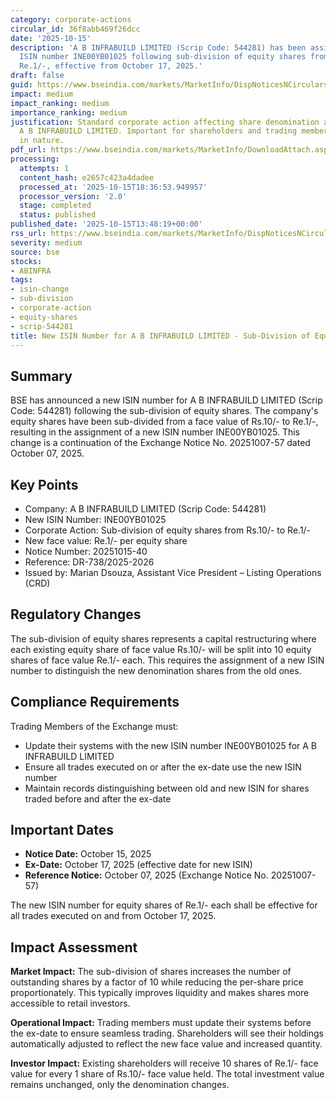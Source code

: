 ```yaml
---
category: corporate-actions
circular_id: 36f8abb469f26dcc
date: '2025-10-15'
description: 'A B INFRABUILD LIMITED (Scrip Code: 544281) has been assigned a new
  ISIN number INE00YB01025 following sub-division of equity shares from Rs.10/- to
  Re.1/-, effective from October 17, 2025.'
draft: false
guid: https://www.bseindia.com/markets/MarketInfo/DispNoticesNCirculars.aspx?Noticeid={8ACAD06A-672E-49DB-A23A-2D8800EBA6FD}&noticeno=20251015-40&dt=10/15/2025&icount=40&totcount=50&flag=0
impact: medium
impact_ranking: medium
importance_ranking: medium
justification: Standard corporate action affecting share denomination and ISIN for
  A B INFRABUILD LIMITED. Important for shareholders and trading members but routine
  in nature.
pdf_url: https://www.bseindia.com/markets/MarketInfo/DownloadAttach.aspx?id=20251015-40&attachedId=
processing:
  attempts: 1
  content_hash: e2657c423a4dadee
  processed_at: '2025-10-15T18:36:53.949957'
  processor_version: '2.0'
  stage: completed
  status: published
published_date: '2025-10-15T13:48:19+00:00'
rss_url: https://www.bseindia.com/markets/MarketInfo/DispNoticesNCirculars.aspx?Noticeid={8ACAD06A-672E-49DB-A23A-2D8800EBA6FD}&noticeno=20251015-40&dt=10/15/2025&icount=40&totcount=50&flag=0
severity: medium
source: bse
stocks:
- ABINFRA
tags:
- isin-change
- sub-division
- corporate-action
- equity-shares
- scrip-544281
title: New ISIN Number for A B INFRABUILD LIMITED - Sub-Division of Equity Shares
---
```


## Summary

BSE has announced a new ISIN number for A B INFRABUILD LIMITED (Scrip Code: 544281) following the sub-division of equity shares. The company's equity shares have been sub-divided from a face value of Rs.10/- to Re.1/-, resulting in the assignment of a new ISIN number INE00YB01025. This change is a continuation of the Exchange Notice No. 20251007-57 dated October 07, 2025.

## Key Points

- Company: A B INFRABUILD LIMITED (Scrip Code: 544281)
- New ISIN Number: INE00YB01025
- Corporate Action: Sub-division of equity shares from Rs.10/- to Re.1/-
- New face value: Re.1/- per equity share
- Notice Number: 20251015-40
- Reference: DR-738/2025-2026
- Issued by: Marian Dsouza, Assistant Vice President – Listing Operations (CRD)

## Regulatory Changes

The sub-division of equity shares represents a capital restructuring where each existing equity share of face value Rs.10/- will be split into 10 equity shares of face value Re.1/- each. This requires the assignment of a new ISIN number to distinguish the new denomination shares from the old ones.

## Compliance Requirements

Trading Members of the Exchange must:
- Update their systems with the new ISIN number INE00YB01025 for A B INFRABUILD LIMITED
- Ensure all trades executed on or after the ex-date use the new ISIN number
- Maintain records distinguishing between old and new ISIN for shares traded before and after the ex-date

## Important Dates

- **Notice Date:** October 15, 2025
- **Ex-Date:** October 17, 2025 (effective date for new ISIN)
- **Reference Notice:** October 07, 2025 (Exchange Notice No. 20251007-57)

The new ISIN number for equity shares of Re.1/- each shall be effective for all trades executed on and from October 17, 2025.

## Impact Assessment

**Market Impact:** The sub-division of shares increases the number of outstanding shares by a factor of 10 while reducing the per-share price proportionately. This typically improves liquidity and makes shares more accessible to retail investors.

**Operational Impact:** Trading members must update their systems before the ex-date to ensure seamless trading. Shareholders will see their holdings automatically adjusted to reflect the new face value and increased quantity.

**Investor Impact:** Existing shareholders will receive 10 shares of Re.1/- face value for every 1 share of Rs.10/- face value held. The total investment value remains unchanged, only the denomination changes.